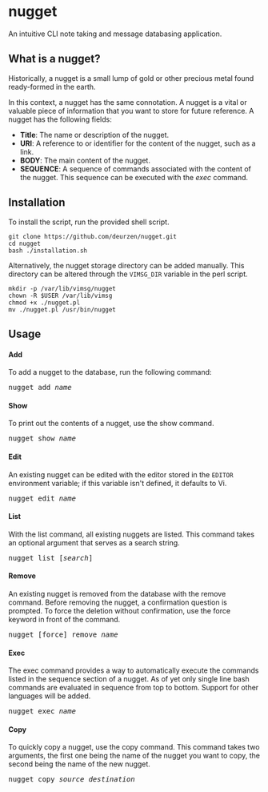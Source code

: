 # nugget
An intuitive CLI note taking and message databasing application.

## What is a nugget?
Historically, a nugget is a small lump of gold or other precious metal found
ready-formed in the earth.

In this context, a nugget has the same connotation. A nugget is a vital or
valuable piece of information that you want to store for future reference.
A nugget has the following fields:

- **Title**: The name or description of the nugget.
- **URI**: A reference to or identifier for the content of the nugget, such as
           a link.
- **BODY**: The main content of the nugget.
- **SEQUENCE**: A sequence of commands associated with the content of the
                nugget. This sequence can be executed with the _exec_ command.


## Installation
To install the script, run the provided shell script.

```
git clone https://github.com/deurzen/nugget.git
cd nugget
bash ./installation.sh
```

Alternatively, the nugget storage directory can be added manually. This
directory can be altered through the `VIMSG_DIR` variable in the perl script.

```
mkdir -p /var/lib/vimsg/nugget
chown -R $USER /var/lib/vimsg
chmod +x ./nugget.pl
mv ./nugget.pl /usr/bin/nugget
```

## Usage
#### Add
To add a nugget to the database, run the following command:

<pre>
nugget add <i>name</i>
</pre>

#### Show
To print out the contents of a nugget, use the show command.

<pre>
nugget show <i>name</i>
</pre>

#### Edit
An existing nugget can be edited with the editor stored in the `EDITOR`
environment variable; if this variable isn't defined, it defaults to Vi.

<pre>
nugget edit <i>name</i>
</pre>

#### List
With the list command, all existing nuggets are listed. This command takes an
optional argument that serves as a search string.

<pre>
nugget list [<i>search</i>]
</pre>

#### Remove
An existing nugget is removed from the database with the remove command.
Before removing the nugget, a confirmation question is prompted. To force the
deletion without confirmation, use the force keyword in front of the command.

<pre>
nugget [force] remove <i>name</i>
</pre>

#### Exec
The exec command provides a way to automatically execute the commands listed
in the sequence section of a nugget. As of yet only single
line bash commands are evaluated in sequence from top to bottom. Support for
other languages will be added.

<pre>
nugget exec <i>name</i>
</pre>

#### Copy
To quickly copy a nugget, use the copy command. This command takes two
arguments, the first one being the name of the nugget you want to copy, the
second being the name of the new nugget.

<pre>
nugget copy <i>source</i> <i>destination</i>
</pre>

